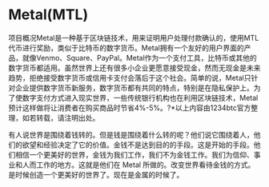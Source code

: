# Metal(MTL)

项目概况Metal是一种基于区块链技术，用来证明用户处理付款确认的，使用MTL代币进行奖励，类似于比特币的数字货币。Metal拥有一个友好的用户界面的产品，就像Venmo、Square、PayPal。Metal作为一个支付工具，比特币或其他的数字货币都适用。虽然世界上还有很多小企业更愿意接受现金，然而无现金是未来趋势，拒绝接受数字货币或信用卡支付会落后于这个社会。简单的说，Metal只针对企业提供数字货币新服务，数字货币都有共同的特点，特别是在隐私保护上。为了使数字支付方式进入现实世界，一些传统银行机构也在利用区块链技术，Metal预计这样做将让消费者在购买商品时节省4%-5%。?*以上内容由1234btc官方整理，如若转载，请注明出处。

有人说世界是围绕着钱转的。但是钱是围绕着什么转的呢？他们说它围绕着人，他们的欲望和经验决定了它的价值。金钱不是达到目的的手段。这是开始的手段。他们相信一个更美好的世界，金钱为我们工作，我们不为金钱工作。我们为信仰、事业和人而工作的地方。这就是他们在 Metal 所做的。改变世界看待金钱的方式。是时候创造一个更美好的世界了。现在是金属的时候了。
